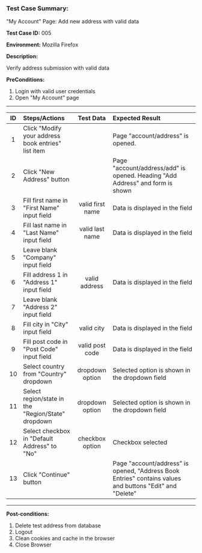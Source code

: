 
### Test Case Summary:

"My Account" Page: Add new address with valid data

**Test Case ID:** 005

**Environment:** Mozilla Firefox

**Description:**

Verify address submission with valid data

**PreConditions:**
1. Login with valid user credentials
2. Open "My Account" page

---

|      ID       | Steps/Actions            |  Test Data  | Expected Result |
|:------------:|:------------------------|:---------------:|:---------------|
|1| Click "Modify your address book entries" list item | | Page "account/address" is opened.
|2| Click "New Address" button|  | Page "account/address/add" is opened. Heading "Add Address" and form is shown
|3| Fill first name in "First Name" input field | valid first name | Data is displayed in the field                 
|4| Fill last name in "Last Name" input field | valid last name | Data is displayed in the field
|5| Leave blank "Company" input field | |
|6| Fill address 1 in "Address 1" input field | valid address | Data is displayed in the field
|7| Leave blank "Address 2" input field | |
|8| Fill city in "City" input field | valid city | Data is displayed in the field             
|9| Fill post code in "Post Code" input field | valid post code | Data is displayed in the field                 
|10| Select country from "Country" dropdown  | dropdown option  | Selected option is shown in the dropdown field
|11| Select region/state in the "Region/State" dropdown | dropdown option  | Selected option is shown in the dropdown field
|12| Select checkbox in "Default Address" to "No" | checkbox option |  Checkbox selected
|13| Click "Continue" button | | Page "account/address" is opened, "Address Book Entries" contains values and buttons "Edit" and "Delete"
---

**Post-conditions:**
1. Delete test address from database
2. Logout
3. Clean cookies and cache in the browser
4. Close Browser